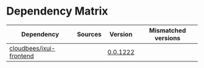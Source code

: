 # Dependency Matrix

Dependency | Sources | Version | Mismatched versions
---------- | ------- | ------- | -------------------
[cloudbees/jxui-frontend](https://github.com/cloudbees/jxui-frontend) |  | [0.0.1222](https://github.com/cloudbees/jxui-frontend/releases/tag/v0.0.1222) | 
